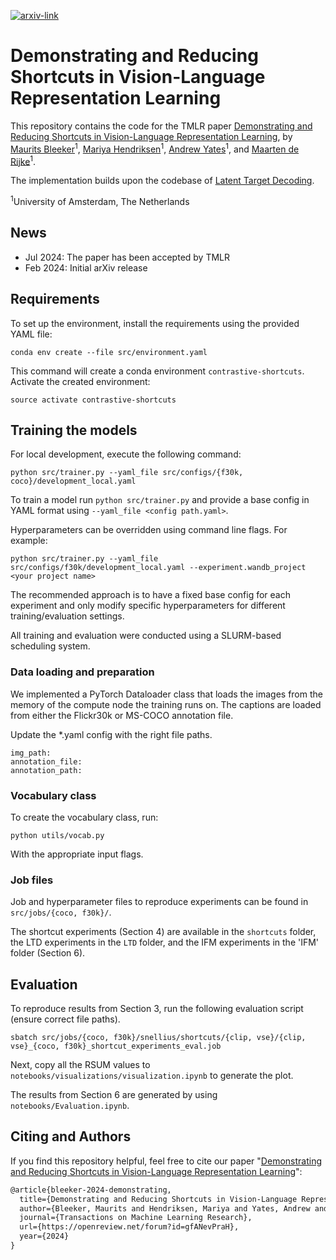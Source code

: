 [![arxiv-link](https://img.shields.io/badge/Paper-PDF-red?style=flat&logo=arXiv&logoColor=red)](https://arxiv.org/abs/2402.17510)

# Demonstrating and Reducing Shortcuts in Vision-Language Representation Learning

This repository contains the code for the TMLR paper [Demonstrating and Reducing Shortcuts in Vision-Language Representation Learning](https://arxiv.org/abs/2402.17510),  by [Maurits Bleeker](https://mauritsbleeker.github.io)<sup>1</sup>, [Mariya Hendriksen](https://mariyahendriksen.github.io)<sup>1</sup>, [Andrew Yates](https://andrewyates.net)<sup>1</sup>, and [Maarten de Rijke](https://staff.fnwi.uva.nl/m.derijke/)<sup>1</sup>.

The implementation builds upon the codebase of [Latent Target Decoding](https://github.com/MauritsBleeker/reducing-predictive-feature-suppression/).

<sup>1</sup>University of Amsterdam, The Netherlands

## News
 - Jul 2024: The paper has been accepted by TMLR
 - Feb 2024: Initial arXiv release

## Requirements

To set up the environment, install the requirements using the provided YAML file:

```angular2html
conda env create --file src/environment.yaml
```

This command will create a conda environment `contrastive-shortcuts`. Activate the created environment:

```angular2html
source activate contrastive-shortcuts
```

## Training the models 

For local development, execute the following command:

```angular2html
python src/trainer.py --yaml_file src/configs/{f30k, coco}/development_local.yaml
```

To train a model run `python src/trainer.py` and provide a base config in YAML format using `--yaml_file <config path.yaml>`. 

Hyperparameters can be overridden using command line flags. For example:
```angular2html
python src/trainer.py --yaml_file src/configs/f30k/development_local.yaml --experiment.wandb_project <your project name>
```

The recommended approach is to have a fixed base config for each experiment and only modify specific hyperparameters for different training/evaluation settings. 

All training and evaluation were conducted using a SLURM-based scheduling system.

### Data loading and preparation

We implemented a PyTorch Dataloader class that loads the images from the memory of the compute node the training runs on. The captions are loaded from either the Flickr30k or MS-COCO annotation file.

Update the *.yaml config with the right file paths.

```angular2html
img_path:
annotation_file:
annotation_path:
```


### Vocabulary class

To create the vocabulary class, run:

```angular2html
python utils/vocab.py 
```
With the appropriate input flags.


### Job files

Job and hyperparameter files to reproduce experiments can be found in `src/jobs/{coco, f30k}/`.

The shortcut experiments (Section 4) are available in the `shortcuts` folder, the LTD experiments in the `LTD` folder, and the IFM experiments in the 'IFM' folder (Section 6).

## Evaluation

To reproduce results from Section 3, run the following evaluation script (ensure correct file paths).

```angular2html
sbatch src/jobs/{coco, f30k}/snellius/shortcuts/{clip, vse}/{clip, vse}_{coco, f30k}_shortcut_experiments_eval.job
```

Next, copy all the RSUM values to `notebooks/visualizations/visualization.ipynb` to generate the plot.

The results from Section 6 are generated by using `notebooks/Evaluation.ipynb`.

## Citing and Authors
If you find this repository helpful, feel free to cite our paper "[Demonstrating and Reducing Shortcuts in Vision-Language Representation Learning](https://arxiv.org/abs/2402.17510)":

```latex
@article{bleeker-2024-demonstrating,
  title={Demonstrating and Reducing Shortcuts in Vision-Language Representation Learning},
  author={Bleeker, Maurits and Hendriksen, Mariya and Yates, Andrew and de Rijke, Maarten},
  journal={Transactions on Machine Learning Research},
  url={https://openreview.net/forum?id=gfANevPraH},
  year={2024}
}
```
